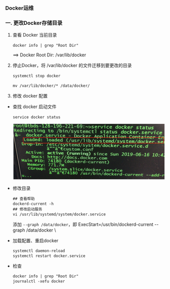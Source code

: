 ### Docker运维

### 一. 更改Docker存储目录

1. 查看 Docker 当前目录

   `docker info | grep "Root Dir"`

   ==> Docker Root Dir: /var/lib/docker

2. 停止Docker，将 /var/lib/docker 的文件迁移到要更改的目录

   `systemctl stop docker`

   `mv /var/lib/docker/* /data/docker/`

3. 修改 docker 配置

- 查找 docker 启动文件

  `service docker status`

  ![docker-service](./docker-service.png)

- 修改目录

  ```shell
  ## 查看帮助
  dockerd-current -h 
  ## 修改启动服务
  vi /usr/lib/systemd/system/docker.service
  ```

  添加 ` --graph /data/docker `，即 ExecStart=/usr/bin/dockerd-current --graph /data/docker \

- 加载配置、重启docker

  ```shell
  systemctl daemon-reload
  systemctl restart docker.service
  ```

- 检查

  ```
  docker info | grep "Root Dir"
  journalctl -xefu docker 
  ```